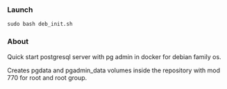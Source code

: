 ### Launch

    sudo bash deb_init.sh

### About

Quick start postgresql server with pg admin in docker for debian family os.

Creates pgdata and pgadmin_data volumes inside the repository with mod 770 for root and root group.